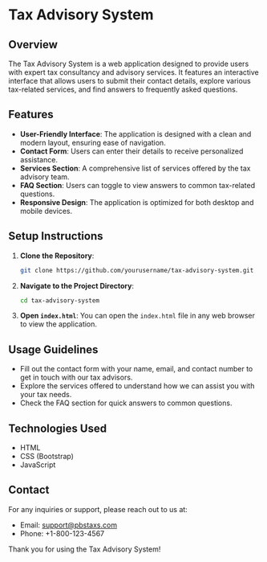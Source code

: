 # Tax Advisory System

## Overview
The Tax Advisory System is a web application designed to provide users with expert tax consultancy and advisory services. It features an interactive interface that allows users to submit their contact details, explore various tax-related services, and find answers to frequently asked questions.

## Features
- **User-Friendly Interface**: The application is designed with a clean and modern layout, ensuring ease of navigation.
- **Contact Form**: Users can enter their details to receive personalized assistance.
- **Services Section**: A comprehensive list of services offered by the tax advisory team.
- **FAQ Section**: Users can toggle to view answers to common tax-related questions.
- **Responsive Design**: The application is optimized for both desktop and mobile devices.

## Setup Instructions
1. **Clone the Repository**: 
   ```bash
   git clone https://github.com/yourusername/tax-advisory-system.git
   ```
2. **Navigate to the Project Directory**:
   ```bash
   cd tax-advisory-system
   ```
3. **Open `index.html`**: You can open the `index.html` file in any web browser to view the application.

## Usage Guidelines
- Fill out the contact form with your name, email, and contact number to get in touch with our tax advisors.
- Explore the services offered to understand how we can assist you with your tax needs.
- Check the FAQ section for quick answers to common questions.

## Technologies Used
- HTML
- CSS (Bootstrap)
- JavaScript

## Contact
For any inquiries or support, please reach out to us at:
- Email: support@pbstaxs.com
- Phone: +1-800-123-4567

Thank you for using the Tax Advisory System!
